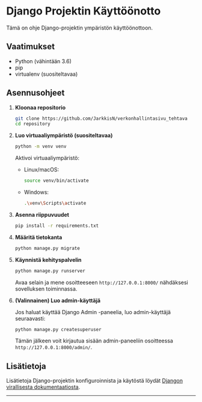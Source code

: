 # Django Projektin Käyttöönotto

Tämä on ohje Django-projektin ympäristön käyttöönottoon.

## Vaatimukset

- Python (vähintään 3.6)
- pip
- virtualenv (suositeltavaa)

## Asennusohjeet

1. **Kloonaa repositorio**

   ```bash
   git clone https://github.com/JarkkisN/verkonhallintasivu_tehtava
   cd repository
   ```

2. **Luo virtuaaliympäristö (suositeltavaa)**

   ```bash
   python -m venv venv
   ```

   Aktivoi virtuaaliympäristö:

   - Linux/macOS:

     ```bash
     source venv/bin/activate
     ```

   - Windows:

     ```bash
     .\venv\Scripts\activate
     ```

3. **Asenna riippuvuudet**

   ```bash
   pip install -r requirements.txt
   ```

4. **Määritä tietokanta**

   ```bash
   python manage.py migrate
   ```

5. **Käynnistä kehityspalvelin**

   ```bash
   python manage.py runserver
   ```

   Avaa selain ja mene osoitteeseen `http://127.0.0.1:8000/` nähdäksesi sovelluksen toiminnassa.

6. **(Valinnainen) Luo admin-käyttäjä**

   Jos haluat käyttää Django Admin -paneelia, luo admin-käyttäjä seuraavasti:

   ```bash
   python manage.py createsuperuser
   ```

   Tämän jälkeen voit kirjautua sisään admin-paneeliin osoitteessa `http://127.0.0.1:8000/admin/`.

## Lisätietoja

Lisätietoja Django-projektin konfiguroinnista ja käytöstä löydät [Djangon virallisesta dokumentaatiosta](https://docs.djangoproject.com/).

---
